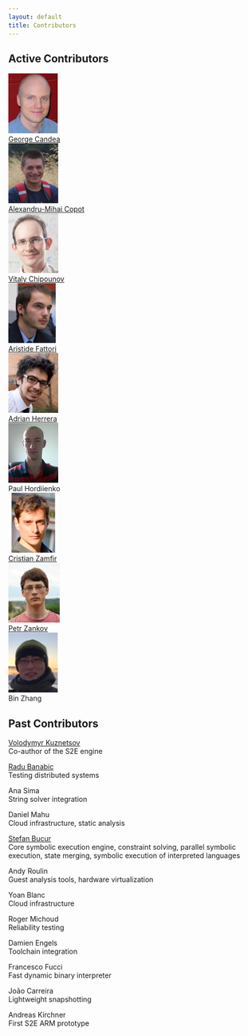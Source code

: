 ```yaml
---
layout: default
title: Contributors
---
```


## Active Contributors

<div class="row align-items-start">
  <div class="col-xs-6 col-sm-5 col-md-2 text-center">
    <img src="george.png" style="height:120px;" alt="" />
    <br/>
    <a href="http://people.epfl.ch/george.candea" target="_blank" class="external">George Candea</a>
  </div>

  <div class="col-xs-6 col-sm-5 col-md-2 text-center">
    <img src="alex.jpeg" style="height:120px;" alt="" />
    <br/>
    <a href="http://people.epfl.ch/alex.copot" target="_blank" class="external">Alexandru-Mihai Copot</a>
  </div>

  <div class="col-xs-6 col-sm-5 col-md-2 text-center">
    <img src="vitaly.jpg" style="height:120px;" alt="" />
    <br/>
    <a href="https://www.linkedin.com/in/vitaly-chipounov-132b2459" target="_blank" class="external">Vitaly Chipounov</a>
  </div>

  <div class="col-xs-6 col-sm-5 col-md-2 text-center">
    <img src="aristide.png" style="height:120px;" alt="" />
    <br/>
    <a href="https://www.linkedin.com/in/aristidefattori" target="_blank" class="external">Aristide Fattori</a>
  </div>

  <div class="col-xs-6 col-sm-5 col-md-2 text-center">
    <img src="adrian.jpg" style="height:120px;" alt="" />
    <br/>
    <a href="https://www.linkedin.com/in/adrianherrera02/" target="_blank" class="external">Adrian Herrera</a>
  </div>

  <div class="col-xs-6 col-sm-5 col-md-2 text-center">
    <img src="paul.png" style="height:120px;" alt="" />
    <br/>
    <a class="external">Paul Hordiienko</a>
  </div>

  <div class="clearfix hidden-sm-up"></div>

  <div class="col-xs-6 col-sm-5 col-md-2 text-center">
    <img src="cristi.jpg" style="height:120px;" alt="" />
    <br/>
    <a href="http://people.epfl.ch/cristian.zamfir" target="_blank" class="external">Cristian Zamfir</a>
  </div>

  <div class="col-xs-6 col-sm-5 col-md-2 text-center">
    <img src="peter.png" style="height:120px;" alt="" />
    <br/>
    <a href="http://people.epfl.ch/petr.zankov" target="_blank" class="external">Petr Zankov</a>
  </div>

  <div class="col-xs-6 col-sm-5 col-md-2 text-center">
    <img src="binzhang.jpg" style="height:120px;" alt="" />
    <br/>
    <a target="_blank" class="external">Bin Zhang</a>
  </div>


</div>

## Past Contributors

<p>
<a href="https://www.linkedin.com/in/volodymyrkuznetsov">Volodymyr Kuznetsov</a><br/>
Co-author of the S2E engine
</p>

<p>
<a href="https://www.linkedin.com/in/radubanabic">Radu Banabic</a><br/>
Testing distributed systems
</p>

<p>
<a>Ana Sima</a><br/>
String solver integration
</p>

<p>
<a>Daniel Mahu</a><br/>
Cloud infrastructure, static analysis
</p>

<p>
<a href="http://www.stefanbucur.net/">Stefan Bucur</a><br/>
Core symbolic execution engine, constraint solving, parallel symbolic execution,
state merging, symbolic execution of interpreted languages
</p>

<p>
<a>Andy Roulin</a><br/>
Guest analysis tools, hardware virtualization
</p>

<p>
<a>Yoan Blanc</a><br/>
Cloud infrastructure
</p>

<p>
<a>Roger Michoud</a><br/>
Reliability testing
</p>

<p>
<a>Damien Engels</a><br/>
Toolchain integration
</p>

<p>
<a>Francesco Fucci</a><br/>
Fast dynamic binary interpreter
</p>

<p>
<a>João Carreira</a><br/>
Lightweight snapshotting
</p>

<p>
<a>Andreas Kirchner</a><br/>
First S2E ARM prototype
</p>
